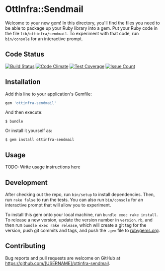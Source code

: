 # OttInfra::Sendmail

Welcome to your new gem! In this directory, you'll find the files you need to be able to package up your Ruby library into a gem. Put your Ruby code in the file `lib/ottinfra/sendmail`. To experiment with that code, run `bin/console` for an interactive prompt.

## Code Status

[![Build Status](https://travis-ci.org/onetwotrip/ott_infra-sendmail.svg?branch=master)](https://travis-ci.org/onetwotrip/ott_infra-sendmail)
[![Code Climate](https://codeclimate.com/github/onetwotrip/ott_infra-sendmail/badges/gpa.svg)](https://codeclimate.com/github/onetwotrip/ott_infra-sendmail)
[![Test Coverage](https://codeclimate.com/github/onetwotrip/ott_infra-sendmail/badges/coverage.svg)](https://codeclimate.com/github/onetwotrip/ott_infra-sendmail/coverage)
[![Issue Count](https://codeclimate.com/github/onetwotrip/ott_infra-sendmail/badges/issue_count.svg)](https://codeclimate.com/github/onetwotrip/ott_infra-sendmail)

## Installation

Add this line to your application's Gemfile:

```ruby
gem 'ottinfra-sendmail'
```

And then execute:

    $ bundle

Or install it yourself as:

    $ gem install ottinfra-sendmail

## Usage

TODO: Write usage instructions here

## Development

After checking out the repo, run `bin/setup` to install dependencies. Then, run `rake false` to run the tests. You can also run `bin/console` for an interactive prompt that will allow you to experiment.

To install this gem onto your local machine, run `bundle exec rake install`. To release a new version, update the version number in `version.rb`, and then run `bundle exec rake release`, which will create a git tag for the version, push git commits and tags, and push the `.gem` file to [rubygems.org](https://rubygems.org).

## Contributing

Bug reports and pull requests are welcome on GitHub at https://github.com/[USERNAME]/ottinfra-sendmail.

